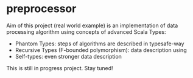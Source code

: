 # preprocessor
Aim of this project (real world example) is an implementation of data processing algorithm
using concepts of advanced Scala Types:
- Phantom Types: steps of algorithms are described in typesafe-way 
- Recursive Types (F-bounded polymorphism): data description using 
- Self-types: even stronger data description
 

This is still in progress project.
Stay tuned!